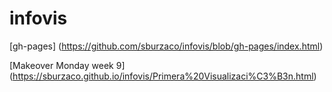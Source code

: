 # infovis

[gh-pages] (https://github.com/sburzaco/infovis/blob/gh-pages/index.html)

[Makeover Monday week 9] (https://sburzaco.github.io/infovis/Primera%20Visualizaci%C3%B3n.html)


